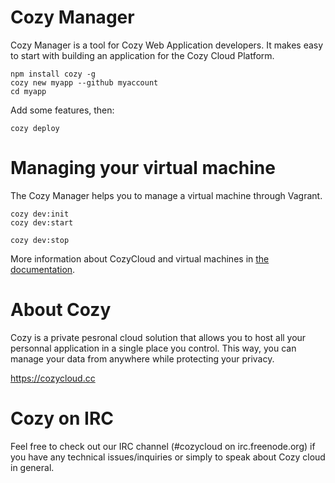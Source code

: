 # Cozy Manager

Cozy Manager is a tool for Cozy Web Application developers. It makes easy to
start with building an application for the Cozy Cloud Platform.

    npm install cozy -g
    cozy new myapp --github myaccount
    cd myapp

Add some features, then:

    cozy deploy

# Managing your virtual machine

The Cozy Manager helps you to manage a virtual machine through Vagrant.

```
cozy dev:init
cozy dev:start

cozy dev:stop
```

More information about CozyCloud and virtual machines in [the documentation](https://github.com/mycozycloud/cozy-setup/wiki/Setup-cozy-cloud-development-environment-via-a-virtual-machine).


# About Cozy

Cozy is a private pesronal cloud solution that allows you to host all your
personnal application in a single place you control.
This way, you can manage your data from anywhere while protecting your privacy.

https://cozycloud.cc

# Cozy on IRC

Feel free to check out our IRC channel (#cozycloud on irc.freenode.org) if you have any technical issues/inquiries or simply to speak about Cozy cloud in general.
